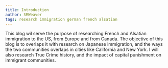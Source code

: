 ```yaml
---
title: Introduction
author: SRWeaver
tags: research immigration german french alsatian
---
```

This blog wil serve the purpose of researching French and Alsatian immigration to the US, from Europe and from Canada. The objective of this blog is to overlaps it with research on Japanese immigration, and the ways the two communities overlaps in cities like California and New York. I will also research True Crime history, and the impact of capital punishment on immigrant communities.

